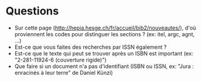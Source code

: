 # Questions
- Sur cette page (http://hepia.hesge.ch/fr/accueil/bib2/nouveautes/), d'où proviennent les codes pour distinguer les sections ? (ex: itel, argc, agnt, ...)
- Est-ce que vous faites des recherches par ISSN également ?
- Est-ce que le texte qui peut se trouver après un ISBN est important (ex: "2-281-11924-6 (couverture rigide)")
- Que faire si un document n'a pas d'identifiant (ISBN ou ISSN, ex: "Jura : enracinés à leur terre" de Daniel Künzi)